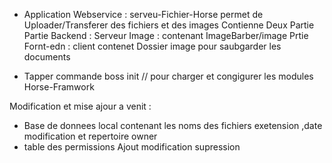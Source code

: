 
- Application Webservice : serveu-Fichier-Horse permet de Uploader/Transferer des fichiers et des images
Contienne  Deux Partie Partie Backend : Serveur Image : contenant  ImageBarber/image
           Prtie Fornt-edn : client contenet Dossier image pour saubgarder les documents
           
- Tapper commande boss init    // pour charger et congigurer les modules Horse-Framwork
           

Modification et mise ajour a venit :
  - Base de donnees local contenant les noms des fichiers exetension ,date modification et repertoire  owner
  - table des permissions Ajout modification supression       
